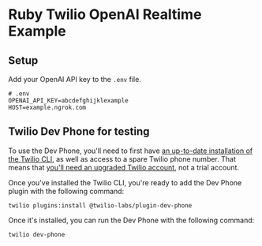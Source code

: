 # Ruby Twilio OpenAI Realtime Example

## Setup
Add your OpenAI API key to the `.env` file.
```
# .env
OPENAI_API_KEY=abcdefghijklexample
HOST=example.ngrok.com
```

## Twilio Dev Phone for testing
To use the Dev Phone, you'll need to first have [an up-to-date installation of the Twilio CLI](https://www.twilio.com/docs/twilio-cli/getting-started/install), as well as access to a spare Twilio phone number. That means that [you'll need an upgraded Twilio account](https://support.twilio.com/hc/en-us/articles/223183208-Upgrading-to-a-paid-Twilio-Account?_ga=2.24955578.160882329.1650457443-360531395.1625234680), not a trial account.

Once you've installed the Twilio CLI, you're ready to add the Dev Phone plugin with the following command:

`twilio plugins:install @twilio-labs/plugin-dev-phone`

Once it's installed, you can run the Dev Phone with the following command:

`twilio dev-phone`
